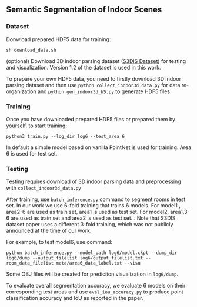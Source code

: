 ## Semantic Segmentation of Indoor Scenes

### Dataset

Donwload prepared HDF5 data for training:

    sh download_data.sh

(optional) Download 3D indoor parsing dataset (<a href="http://buildingparser.stanford.edu/dataset.html">S3DIS Dataset</a>) for testing and visualization. Version 1.2 of the dataset is used in this work.


To prepare your own HDF5 data, you need to firstly download 3D indoor parsing dataset and then use `python collect_indoor3d_data.py` for data re-organization and `python gen_indoor3d_h5.py` to generate HDF5 files.

### Training

Once you have downloaded prepared HDF5 files or prepared them by yourself, to start training:

    python3 train.py --log_dir log6 --test_area 6
    
In default a simple model based on vanilla PointNet is used for training. Area 6 is used for test set.

### Testing

Testing requires download of 3D indoor parsing data and preprocessing with `collect_indoor3d_data.py`

After training, use `batch_inference.py` command to segment rooms in test set. In our work we use 6-fold training that trains 6 models. For model1 , area2-6 are used as train set, area1 is used as test set. For model2, area1,3-6 are used as train set and area2 is used as test set... Note that S3DIS dataset paper uses a different 3-fold training, which was not publicly announced at the time of our work.

For example, to test model6, use command:

    python batch_inference.py --model_path log6/model.ckpt --dump_dir log6/dump --output_filelist log6/output_filelist.txt --room_data_filelist meta/area6_data_label.txt --visu

Some OBJ files will be created for prediciton visualization in `log6/dump`.

To evaluate overall segmentation accuracy, we evaluate 6 models on their corresponding test areas and use `eval_iou_accuracy.py` to produce point classification accuracy and IoU as reported in the paper. 


